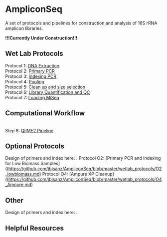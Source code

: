 # AmpliconSeq
 A set of protocols and pipelines for construction and analysis of 16S rRNA amplicon libraries. 


**!!!Currently Under Construction!!!**

## Wet Lab Protocols
Protocol 1: [DNA Extraction](https://github.com/jbisanz/AmpliconSeq/blob/master/wetlab_protocols/1_DNAExtraction.md)
<br>Protocol 2: [Primary PCR](https://github.com/jbisanz/AmpliconSeq/blob/master/wetlab_protocols/2_PrimaryPCR.md)
<br>Protocol 3: [Indexing PCR](https://github.com/jbisanz/AmpliconSeq/blob/master/wetlab_protocols/3_IndexingPCR.md)
<br>Protocol 4: [Pooling](https://github.com/jbisanz/AmpliconSeq/blob/master/wetlab_protocols/4_Pooling.md)
<br>Protocol 5: [Clean up and size selection](https://github.com/jbisanz/AmpliconSeq/blob/master/wetlab_protocols/5_Cleanup.md)
<br>Protocol 6: [Library Quantification and QC](https://github.com/jbisanz/AmpliconSeq/blob/master/wetlab_protocols/6_LibraryQC.md)
<br>Protocol 7: [Loading MiSeq](https://github.com/jbisanz/AmpliconSeq/blob/master/wetlab_protocols/7_LoadingMiSeq.md)

## Computational Workflow
<br>Step 8: [QIIME2 Pipeline](https://github.com/jbisanz/AmpliconSeq/blob/master/analysis_scripts/QIIME2_pipeline.Rmd)

## Optional Protocols
Design of primers and index here: .
Protocol O2: [Primary PCR and Indexing for Low Biomass Samples]((https://github.com/jbisanz/AmpliconSeq/blob/master/wetlab_protocols/O2_lowbiomass.md)
Protocol O4: [Ampure XP Cleanup]((https://github.com/jbisanz/AmpliconSeq/blob/master/wetlab_protocols/O4_Ampure.md)

## Other
Design of primers and index here: .

## Helpful Resources
